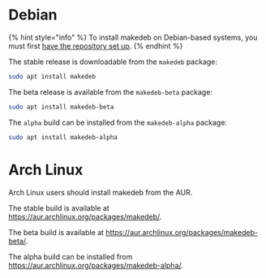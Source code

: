# Debian
{% hint style="info" %}
To install makedeb on Debian-based systems, you must first [have the repository set up](/intro/setup.md).
{% endhint %}

The stable release is downloadable from the `makedeb` package:
```sh
sudo apt install makedeb
```

The beta release is available from the `makedeb-beta` package:
```sh
sudo apt install makedeb-beta
```

The `alpha` build can be installed from the `makedeb-alpha` package:
```sh
sudo apt install makedeb-alpha
```

# Arch Linux
Arch Linux users should install makedeb from the AUR.

The stable build is available at https://aur.archlinux.org/packages/makedeb/.

The beta build is available at https://aur.archlinux.org/packages/makedeb-beta/.

The alpha build can be installed from https://aur.archlinux.org/packages/makedeb-alpha/.
